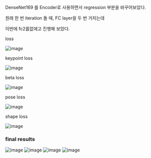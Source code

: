 DenseNet169 를 Encoder로 사용하면서 regression 부분을 바꾸어보았다.

원래 한 번 iteration 돌 때, FC layer을 두 번 거치는데 

이번에 fc2를없애고 진행해 보았다. 

loss

![image](https://user-images.githubusercontent.com/42258047/127769840-d5f95f8f-8f34-44d5-8baa-7deabe4c48d3.png)

keypoint loss

![image](https://user-images.githubusercontent.com/42258047/127769852-24a51843-7a6f-4a8c-ba93-75c58105616f.png)

beta loss

![image](https://user-images.githubusercontent.com/42258047/127770024-a1a54b52-8f79-4d09-8ba7-5480fed0f91d.png)

pose loss

![image](https://user-images.githubusercontent.com/42258047/127770062-933f02b5-046f-46fd-a103-13e1ad35e872.png)

shape loss

![image](https://user-images.githubusercontent.com/42258047/127770075-b56fb0d5-38f6-4fec-b72f-2e73e78b5696.png)





### final results

![image](https://user-images.githubusercontent.com/42258047/127769800-d7267a34-5170-496f-9e5a-e6745d058bba.png)
![image](https://user-images.githubusercontent.com/42258047/127769812-9091de0a-8a56-404f-b622-1264c1ed9e60.png)
![image](https://user-images.githubusercontent.com/42258047/127769817-3cc495be-691b-4756-8624-dd4b10e052f8.png)
![image](https://user-images.githubusercontent.com/42258047/127769829-66172549-ebc6-4039-8bd9-6b06abc83bbb.png)

